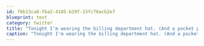 ```yaml
---
id: f8b13ca8-f6a2-4185-b29f-15fc76acb2e7
blueprint: text
category: twitter
title: "Tonight I'm wearing the billing department hat. (And a pocket protector for good measure.)"
caption: "Tonight I'm wearing the billing department hat. (And a pocket protector for good measure.)"
---
```

